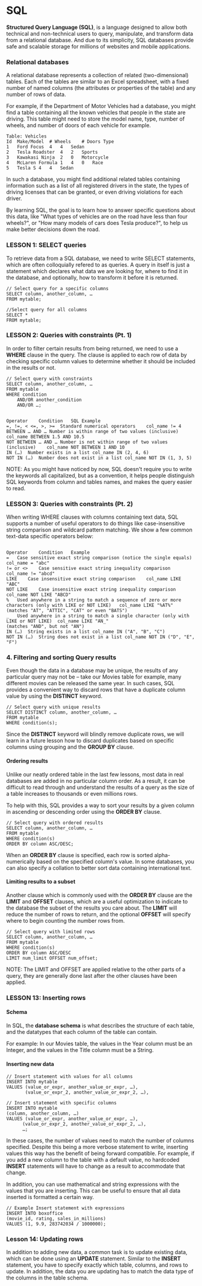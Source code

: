 # SQL

**Structured Query Language (SQL)**, is a language designed to allow both technical and non-technical users to query, manipulate, and transform data from a relational database. And due to its simplicity, SQL databases provide safe and scalable storage for millions of websites and mobile applications.

### Relational databases

A relational database represents a collection of related (two-dimensional) tables. Each of the tables are similar to an Excel spreadsheet, with a fixed number of named columns (the attributes or properties of the table) and any number of rows of data.

For example, if the Department of Motor Vehicles had a database, you might find a table containing all the known vehicles that people in the state are driving. This table might need to store the model name, type, number of wheels, and number of doors of each vehicle for example.
```
Table: Vehicles
Id	Make/Model	# Wheels	# Doors	Type
1	Ford Focus	4	4	Sedan
2	Tesla Roadster	4	2	Sports
3	Kawakasi Ninja	2	0	Motorcycle
4	McLaren Formula 1	4	0	Race
5	Tesla S	4	4	Sedan
```
In such a database, you might find additional related tables containing information such as a list of all registered drivers in the state, the types of driving licenses that can be granted, or even driving violations for each driver.

By learning SQL, the goal is to learn how to answer specific questions about this data, like "What types of vehicles are on the road have less than four wheels?", or "How many models of cars does Tesla produce?", to help us make better decisions down the road.

### LESSON 1: SELECT queries

To retrieve data from a SQL database, we need to write SELECT statements, which are often colloquially refered to as queries. A query in itself is just a statement which declares what data we are looking for, where to find it in the database, and optionally, how to transform it before it is returned.
```
// Select query for a specific columns
SELECT column, another_column, …
FROM mytable;

//Select query for all columns
SELECT * 
FROM mytable;
```
### LESSON 2: Queries with constraints (Pt. 1)

In order to filter certain results from being returned, we need to use a **WHERE** clause in the query. The clause is applied to each row of data by checking specific column values to determine whether it should be included in the results or not.
```
// Select query with constraints
SELECT column, another_column, …
FROM mytable
WHERE condition
    AND/OR another_condition
    AND/OR …;
```
```

Operator	Condition	SQL Example
=, !=, < <=, >, >=	Standard numerical operators	col_name != 4
BETWEEN … AND …	Number is within range of two values (inclusive)	col_name BETWEEN 1.5 AND 10.5
NOT BETWEEN … AND …	Number is not within range of two values (inclusive)	col_name NOT BETWEEN 1 AND 10
IN (…)	Number exists in a list	col_name IN (2, 4, 6)
NOT IN (…)	Number does not exist in a list	col_name NOT IN (1, 3, 5)
```
NOTE:
As you might have noticed by now, SQL doesn't require you to write the keywords all capitalized, but as a convention, it helps people distinguish SQL keywords from column and tables names, and makes the query easier to read.

### LESSON 3: Queries with constraints (Pt. 2)

When writing WHERE clauses with columns containing text data, SQL supports a number of useful operators to do things like case-insensitive string comparison and wildcard pattern matching. We show a few common text-data specific operators below:
```

Operator	Condition	Example
=	Case sensitive exact string comparison (notice the single equals)	col_name = "abc"
!= or <>	Case sensitive exact string inequality comparison	col_name != "abcd"
LIKE	Case insensitive exact string comparison	col_name LIKE "ABC"
NOT LIKE	Case insensitive exact string inequality comparison	col_name NOT LIKE "ABCD"
%	Used anywhere in a string to match a sequence of zero or more characters (only with LIKE or NOT LIKE)	col_name LIKE "%AT%"
(matches "AT", "ATTIC", "CAT" or even "BATS")
_	Used anywhere in a string to match a single character (only with LIKE or NOT LIKE)	col_name LIKE "AN_"
(matches "AND", but not "AN")
IN (…)	String exists in a list	col_name IN ("A", "B", "C")
NOT IN (…)	String does not exist in a list	col_name NOT IN ("D", "E", "F")
```
### 4. Filtering and sorting Query results

Even though the data in a database may be unique, the results of any particular query may not be – take our Movies table for example, many different movies can be released the same year. In such cases, SQL provides a convenient way to discard rows that have a duplicate column value by using the **DISTINCT** keyword.
```
// Select query with unique results
SELECT DISTINCT column, another_column, …
FROM mytable
WHERE condition(s);
```
Since the **DISTINCT** keyword will blindly remove duplicate rows, we will learn in a future lesson how to discard duplicates based on specific columns using grouping and the **GROUP BY** clause.
#### Ordering results
Unlike our neatly ordered table in the last few lessons, most data in real databases are added in no particular column order. As a result, it can be difficult to read through and understand the results of a query as the size of a table increases to thousands or even millions rows.

To help with this, SQL provides a way to sort your results by a given column in ascending or descending order using the **ORDER BY** clause.
```
// Select query with ordered results
SELECT column, another_column, …
FROM mytable
WHERE condition(s)
ORDER BY column ASC/DESC;
```
When an **ORDER BY** clause is specified, each row is sorted alpha-numerically based on the specified column's value. In some databases, you can also specify a collation to better sort data containing international text.
####  Limiting results to a subset
Another clause which is commonly used with the **ORDER BY** clause are the **LIMIT** and **OFFSET** clauses, which are a useful optimization to indicate to the database the subset of the results you care about.
The **LIMIT** will reduce the number of rows to return, and the optional **OFFSET** will specify where to begin counting the number rows from.
```
// Select query with limited rows
SELECT column, another_column, …
FROM mytable
WHERE condition(s)
ORDER BY column ASC/DESC
LIMIT num_limit OFFSET num_offset;
```
NOTE:
 The LIMIT and OFFSET are applied relative to the other parts of a query, they are generally done last after the other clauses have been applied.

### LESSON 13: Inserting rows

#### Schema
In SQL, the **database schema** is what describes the structure of each table, and the datatypes that each column of the table can contain.

For example:
In our Movies table, the values in the Year column must be an Integer, and the values in the Title column must be a String.

#### Inserting new data
```
// Insert statement with values for all columns
INSERT INTO mytable
VALUES (value_or_expr, another_value_or_expr, …),
       (value_or_expr_2, another_value_or_expr_2, …),
```
```
// Insert statement with specific columns
INSERT INTO mytable
(column, another_column, …)
VALUES (value_or_expr, another_value_or_expr, …),
      (value_or_expr_2, another_value_or_expr_2, …),
      …;
```
In these cases, the number of values need to match the number of columns specified. Despite this being a more verbose statement to write, inserting values this way has the benefit of being forward compatible. For example, if you add a new column to the table with a default value, no hardcoded  **INSERT** statements will have to change as a result to accommodate that change.

In addition, you can use mathematical and string expressions with the values that you are inserting.
This can be useful to ensure that all data inserted is formatted a certain way.
```
// Example Insert statement with expressions
INSERT INTO boxoffice
(movie_id, rating, sales_in_millions)
VALUES (1, 9.9, 283742034 / 1000000);
```
### Lesson 14: Updating rows
In addition to adding new data, a common task is to update existing data, which can be done using an **UPDATE** statement. Similar to the **INSERT** statement, you have to specify exactly which table, columns, and rows to update. In addition, the data you are updating has to match the data type of the columns in the table schema.


